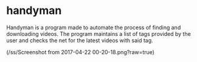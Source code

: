 # handyman
Handyman is a program made to automate the process of finding and downloading videos.
The program maintains a list of tags provided by the user and checks the net for the latest videos with said tag.

(/ss/Screenshot from 2017-04-22 00-20-18.png?raw=true)
